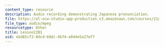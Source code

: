 ```yaml
---
content_type: resource
description: Audio recording demonstrating Japanese pronunciation.
file: https://ol-ocw-studio-app-production.s3.amazonaws.com/courses/21g-504-japanese-iv-spring-2009/ebd85cf20dcd60dc4b74e044e5a27ef7_Lesson22B1.mp3
file_type: audio/mpeg
resourcetype: Other
title: Lesson22B1
uid: ebd85cf2-0dcd-60dc-4b74-e044e5a27ef7
---
```

